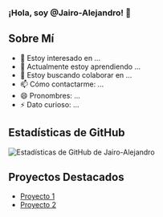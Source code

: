 ### ¡Hola, soy @Jairo-Alejandro! 👋

## Sobre Mí
- 👀 Estoy interesado en ...
- 🌱 Actualmente estoy aprendiendo ...
- 💞️ Estoy buscando colaborar en ...
- 📫 Cómo contactarme: ...
- 😄 Pronombres: ...
- ⚡ Dato curioso: ...

## Estadísticas de GitHub
![Estadísticas de GitHub de Jairo-Alejandro](https://github-readme-stats.vercel.app/api?username=Jairo-Alejandro&show_icons=true&theme=radical)

## Proyectos Destacados
- [Proyecto 1](https://github.com/tu-usuario/proyecto-1)
- [Proyecto 2](https://github.com/tu-usuario/proyecto-2)

